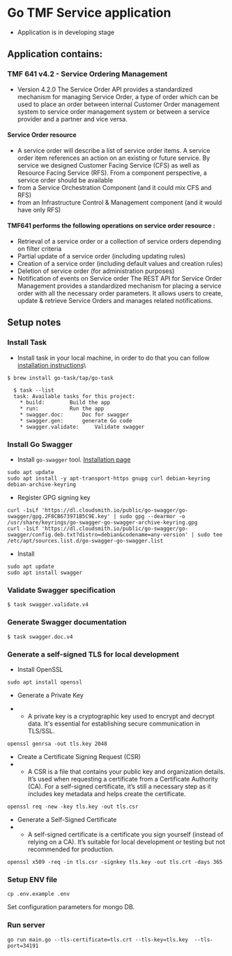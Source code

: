 # Go TMF Service application
- Application is in developing stage

## Application contains:

### TMF 641 v4.2 - Service Ordering Management
- Version 4.2.0
The Service Order API provides a standardized mechanism for managing Service Order, a type of order which can be used to place an order between internal Customer Order management system to service order management system or between a service provider and a partner and vice versa.
#### Service Order resource
- A service order will describe a list of service order items.  A service order item references an action on an existing  or  future  service.  By  service  we  designed  Customer Facing  Service  (CFS)  as  well  as  Resource Facing Service (RFS).
From a component perspective, a service order should be available
- from a Service Orchestration Component (and it could mix CFS and RFS)
- from an Infrastructure Control & Management component (and it would have only RFS)
#### TMF641 performs the following operations on service order resource :
- Retrieval of a service order or a collection of service orders depending on filter criteria
- Partial update of a service order (including updating rules)
- Creation of a service order (including default values and creation rules)
- Deletion of service order (for administration purposes)
- Notification of events on Service order
The REST API for Service Order Management provides a standardized mechanism for placing a service order with all the necessary order parameters.
It allows users to create, update & retrieve Service Orders and manages related notifications.

## Setup notes
### Install Task
- Install task in your local machine, in order to do that you can follow [installation instructions](https://taskfile.dev/#/installation)\
``` 
$ brew install go-task/tap/go-task 
```

```
  $ task --list
  task: Available tasks for this project:
    * build:        Build the app
    * run:          Run the app
    * swagger.doc:      Doc for swagger
    * swagger.gen:      generate Go code
    * swagger.validate:     Validate swagger
```
### Install Go Swagger

- Install ```go-swagger``` tool. [Installation page](https://goswagger.io/go-swagger/install/)
```aiignore
sudo apt update
sudo apt install -y apt-transport-https gnupg curl debian-keyring debian-archive-keyring
```

- Register GPG signing key
```aiignore
curl -1sLf 'https://dl.cloudsmith.io/public/go-swagger/go-swagger/gpg.2F8CB673971B5C9E.key' | sudo gpg --dearmor -o /usr/share/keyrings/go-swagger-go-swagger-archive-keyring.gpg
curl -1sLf 'https://dl.cloudsmith.io/public/go-swagger/go-swagger/config.deb.txt?distro=debian&codename=any-version' | sudo tee /etc/apt/sources.list.d/go-swagger-go-swagger.list
```
- Install
```aiignore
sudo apt update 
sudo apt install swagger
```

### Validate Swagger specification
```aiignore
$ task swagger.validate.v4
```

### Generate Swagger documentation
```aiignore
$ task swagger.doc.v4
```

### Generate a self-signed TLS for local development
- Install OpenSSL
```aiignore
sudo apt install openssl
```
- Generate a Private Key

- - A private key is a cryptographic key used to encrypt and decrypt data. It's essential for establishing secure communication in TLS/SSL.
```aiignore
openssl genrsa -out tls.key 2048
```
- Create a Certificate Signing Request (CSR)
- - A CSR is a file that contains your public key and organization details. It’s used when requesting a certificate from a Certificate Authority (CA). For a self-signed certificate, it’s still a necessary step as it includes key metadata and helps create the certificate.

```aiignore
openssl req -new -key tls.key -out tls.csr
```
- Generate a Self-Signed Certificate
- - A self-signed certificate is a certificate you sign yourself (instead of relying on a CA). It’s suitable for local development or testing but not recommended for production.
```aiignore
openssl x509 -req -in tls.csr -signkey tls.key -out tls.crt -days 365
```
### Setup ENV file
```aiignore
cp .env.example .env
```
Set configuration parameters for mongo DB.
### Run server
```aiignore
go run main.go --tls-certificate=tls.crt --tls-key=tls.key  --tls-port=34191
```
